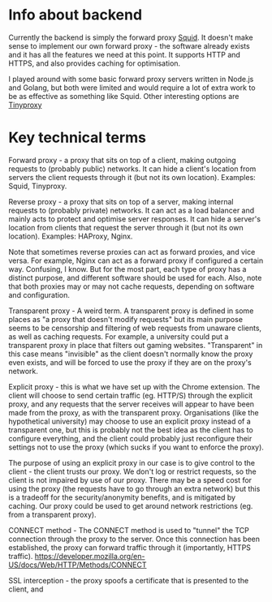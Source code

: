 # Info about backend

Currently the backend is simply the forward proxy [Squid](http://www.squid-cache.org/). It doesn't make sense to implement our own forward proxy - the software already exists and it has all the features we need at this point. It supports HTTP and HTTPS, and also provides caching for optimisation.

I played around with some basic forward proxy servers written in Node.js and Golang, but both were limited and would require a lot of extra work to be as effective as something like Squid. Other interesting options are [Tinyproxy](https://tinyproxy.github.io/)

# Key technical terms

Forward proxy - a proxy that sits on top of a client, making outgoing requests to (probably public) networks. It can hide a client's location from servers the client requests through it (but not its own location). Examples: Squid, Tinyproxy.

Reverse proxy - a proxy that sits on top of a server, making internal requests to (probably private) networks. It can act as a load balancer and mainly acts to protect and optimise server responses. It can hide a server's location from clients that request the server through it (but not its own location). Examples: HAProxy, Nginx.

Note that sometimes reverse proxies can act as forward proxies, and vice versa. For example, Nginx can act as a forward proxy if configured a certain way. Confusing, I know. But for the most part, each type of proxy has a distinct purpose, and different software should be used for each. Also, note that both proxies may or may not cache requests, depending on software and configuration.

Transparent proxy - A weird term. A transparent proxy is defined in some places as "a proxy that doesn't modify requests" but its main purpose seems to be censorship and filtering of web requests from unaware clients, as well as caching requests. For example, a university could put a transparent proxy in place that filters out gaming websites. "Transparent" in this case means "invisible" as the client doesn't normally know the proxy even exists, and will be forced to use the proxy if they are on the proxy's network.

Explicit proxy - this is what we have set up with the Chrome extension. The client will choose to send certain traffic (eg. HTTP/S) through the explicit proxy, and any requests that the server receives will appear to have been made from the proxy, as with the transparent proxy. Organisations (like the hypothetical university) may choose to use an explicit proxy instead of a transparent one, but this is probably not the best idea as the client has to configure everything, and the client could probably just reconfigure their settings not to use the proxy (which sucks if you want to enforce the proxy).

The purpose of using an explicit proxy in our case is to give control to the client - the client trusts our proxy. We don't log or restrict requests, so the client is not impaired by use of our proxy. There may be a speed cost for using the proxy (the requests have to go through an extra network) but this is a tradeoff for the security/anonymity benefits, and is mitigated by caching. Our proxy could be used to get around network restrictions (eg. from a transparent proxy).

CONNECT method - The CONNECT method is used to "tunnel" the TCP connection through the proxy to the server. Once this connection has been established, the proxy can forward traffic through it (importantly, HTTPS traffic). https://developer.mozilla.org/en-US/docs/Web/HTTP/Methods/CONNECT

SSL interception - the proxy spoofs a certificate that is presented to the client, and
